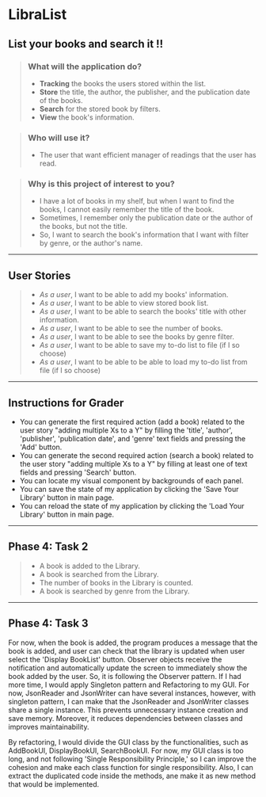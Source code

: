 # LibraList

## List your books and search it !!

>### What will the application do?
>- **Tracking** the books the users stored within the list.
>- **Store** the title, the author, the publisher, and the publication date of the books.
>- **Search** for the stored book by filters.
>- **View** the book's information.

>### Who will use it?
>- The user that want efficient manager of readings that the user has read.

>### Why is this project of interest to you?
>- I have a lot of books in my shelf, but when I want to find the books, I cannot easily remember the title of the book.
>- Sometimes, I remember only the publication date or the author of the books, but not the title.
>- So, I want to search the book's information that I want with filter by genre, or the author's name.

---
## User Stories

>- *As a user*, I want to be able to add my books' information.
>- *As a user*, I want to be able to view stored book list.
>- *As a user*, I want to be able to search the books' title with other information.
>- *As a user*, I want to be able to see the number of books.
>- *As a user*, I want to be able to see the books by genre filter.
>- *As a user*, I want to be able to save my to-do list to file (if I so choose)
>- *As a user*, I want to be able to be able to load my to-do list from file (if I so choose)

---
## Instructions for Grader
- You can generate the first required action (add a book) related to the user story "adding multiple Xs to a Y" 
by filling the 'title', 'author', 'publisher', 'publication date', and 'genre' text fields and pressing the 'Add' 
button.
- You can generate the second required action (search a book) related to the user story "adding multiple Xs to a Y"
by filling at least one of text fields and pressing 'Search' button.
- You can locate my visual component by backgrounds of each panel.
- You can save the state of my application by clicking the 'Save Your Library' button in main page.
- You can reload the state of my application by clicking the 'Load Your Library' button in main page.

---
## Phase 4: Task 2
>- A book is added to the Library.
>- A book is searched from the Library.
>- The number of books in the Library is counted.
>- A book is searched by genre from the Library.
---
## Phase 4: Task 3
For now, when the book is added, the program produces a message that the book is added, and user can check
that the library is updated when user select the 'Display BookList' button. Observer objects receive the notification and automatically update the screen to immediately show the book added by the user.
So, it is following the Observer pattern. If I had more time, I would apply Singleton pattern and Refactoring to my GUI.
For now, JsonReader and JsonWriter can have several instances, however, with singleton pattern, I can make that the JsonReader
and JsonWriter classes share a single instance. This prevents unnecessary instance creation and save memory.
Moreover, it reduces dependencies between classes and improves maintainability.

By refactoring, I would divide the GUI class by the functionalities, such as AddBookUI, DisplayBookUI, SearchBookUI. 
For now, my GUI class is too long, and not following 'Single Responsibility Principle,' so I can improve the cohesion
and make each class function for single responsibility. Also, I can extract the duplicated code inside the methods, 
ane make it as new method that would be implemented.